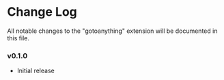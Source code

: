 # Change Log

All notable changes to the "gotoanything" extension will be documented in this file.

### v0.1.0

- Initial release
